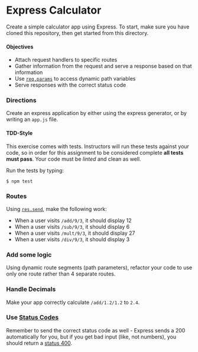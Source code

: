# Express Calculator

Create a simple calculator app using Express.  To start, make sure you have cloned this repository, then get started from this directory.

#### Objectives
- Attach request handlers to specific routes
- Gather information from the request and serve a response based on that information
- Use [`req.params`](http://expressjs.com/en/4x/api.html#req.params) to access dynamic path variables
- Serve responses with the correct status code

### Directions

Create an express application by either using the express generator, or by writing an `app.js` file.

#### TDD-Style
This exercise comes with tests. Instructors will run these tests against your code, so in order for this assignment to be considered complete **all tests must pass**. Your code must be _linted_ and clean as well.

Run the tests by typing:

```shell
$ npm test
```


### Routes

Using [`res.send`](http://expressjs.com/en/4x/api.html#res.send), make the following work:

* When a user visits `/add/9/3`, it should display 12
* When a user visits `/sub/9/3`, it should display 6
* When a user visits `/mult/9/3`, it should display 27
* When a user visits `/div/9/3`, it should display 3

### Add some logic

Using dynamic route segments (path parameters), refactor your code to use only one route rather than 4 separate routes.

### Handle Decimals

Make your app correctly calculate `/add/1.2/1.2` to `2.4`.

### Use [Status Codes](https://http.cat/)
Remember to send the correct status code as well - Express sends a 200 automatically for you, but if you get bad input (like, not numbers), you should return a [status 400](https://http.cat/400).
